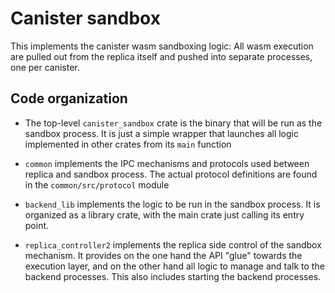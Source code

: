 # Canister sandbox

This implements the canister wasm sandboxing logic: All wasm execution are
pulled out from the replica itself and pushed into separate processes, one
per canister.

## Code organization

- The top-level `canister_sandbox` crate is the binary that will be run as
  the sandbox process. It is just a simple wrapper that launches all logic
  implemented in other crates from its `main` function

- `common` implements the IPC mechanisms and protocols used between replica
  and sandbox process. The actual protocol definitions are found in
  the `common/src/protocol` module

- `backend_lib` implements the logic to be run in the sandbox process. It is
  organized as a library crate, with the main crate just calling its
  entry point.

- `replica_controller2` implements the replica side control of the sandbox
  mechanism. It provides on the one hand the API "glue" towards the execution
  layer, and on the other hand all logic to manage and talk to the backend
  processes. This also includes starting the backend processes.
